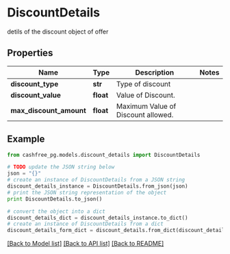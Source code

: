 # DiscountDetails

detils of the discount object of offer

## Properties
Name | Type | Description | Notes
------------ | ------------- | ------------- | -------------
**discount_type** | **str** | Type of discount | 
**discount_value** | **float** | Value of Discount. | 
**max_discount_amount** | **float** | Maximum Value of Discount allowed. | 

## Example

```python
from cashfree_pg.models.discount_details import DiscountDetails

# TODO update the JSON string below
json = "{}"
# create an instance of DiscountDetails from a JSON string
discount_details_instance = DiscountDetails.from_json(json)
# print the JSON string representation of the object
print DiscountDetails.to_json()

# convert the object into a dict
discount_details_dict = discount_details_instance.to_dict()
# create an instance of DiscountDetails from a dict
discount_details_form_dict = discount_details.from_dict(discount_details_dict)
```
[[Back to Model list]](../README.md#documentation-for-models) [[Back to API list]](../README.md#documentation-for-api-endpoints) [[Back to README]](../README.md)


